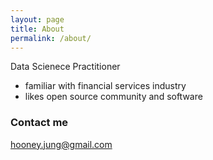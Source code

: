 ```yaml
---
layout: page
title: About
permalink: /about/
---
```


Data Scienece Practitioner 
- familiar with financial services industry
- likes open source community and software


### Contact me

[hooney.jung@gmail.com](mailto:hooney.jung@gmail.com)
